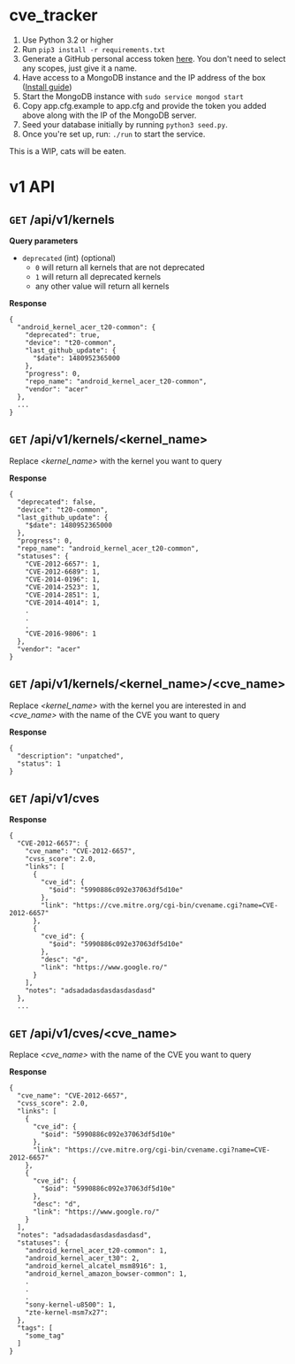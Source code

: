cve_tracker
============

1. Use Python 3.2 or higher
2. Run `pip3 install -r requirements.txt`
3. Generate a GitHub personal access token [here](https://github.com/settings/tokens). You don't need to select any scopes, just give it a name.
4. Have access to a MongoDB instance and the IP address of the box ([Install guide](https://docs.mongodb.com/manual/administration/install-on-linux/))
5. Start the MongoDB instance with `sudo service mongod start`
6. Copy app.cfg.example to app.cfg and provide the token you added above along with the IP of the MongoDB server.
7. Seed your database initially by running `python3 seed.py`.
8. Once you're set up, run: `./run` to start the service.

This is a WIP, cats will be eaten.


# v1 API


## `GET` __/api/v1/kernels__

__Query parameters__

* `deprecated` (int) (optional)
  * `0` will return all kernels that are not deprecated
  * `1` will return all deprecated kernels
  * any other value will return all kernels


__Response__


```
{
  "android_kernel_acer_t20-common": {
    "deprecated": true,
    "device": "t20-common",
    "last_github_update": {
      "$date": 1480952365000
    },
    "progress": 0,
    "repo_name": "android_kernel_acer_t20-common",
    "vendor": "acer"
  },
  ...
}
```

## `GET` __/api/v1/kernels/<kernel_name>__

Replace *<kernel_name>* with the kernel you want to query

__Response__


```
{
  "deprecated": false,
  "device": "t20-common",
  "last_github_update": {
    "$date": 1480952365000
  },
  "progress": 0,
  "repo_name": "android_kernel_acer_t20-common",
  "statuses": {
    "CVE-2012-6657": 1,
    "CVE-2012-6689": 1,
    "CVE-2014-0196": 1,
    "CVE-2014-2523": 1,
    "CVE-2014-2851": 1,
    "CVE-2014-4014": 1,
    .
    .
    .
    "CVE-2016-9806": 1
  },
  "vendor": "acer"
}
```

## `GET` __/api/v1/kernels/<kernel_name>/<cve_name>__

Replace *<kernel_name>* with the kernel you are interested in and *<cve_name>* with the name of the
CVE you want to query

__Response__


```
{
  "description": "unpatched",
  "status": 1
}
```

## `GET` __/api/v1/cves__

__Response__


```
{
  "CVE-2012-6657": {
    "cve_name": "CVE-2012-6657",
    "cvss_score": 2.0,
    "links": [
      {
        "cve_id": {
          "$oid": "5990886c092e37063df5d10e"
        },
        "link": "https://cve.mitre.org/cgi-bin/cvename.cgi?name=CVE-2012-6657"
      },
      {
        "cve_id": {
          "$oid": "5990886c092e37063df5d10e"
        },
        "desc": "d",
        "link": "https://www.google.ro/"
      }
    ],
    "notes": "adsadadasdasdasdasdasd"
  },
  ...
```

## `GET` __/api/v1/cves/<cve_name>__

Replace *<cve_name>* with the name of the CVE you want to query

__Response__


```
{
  "cve_name": "CVE-2012-6657",
  "cvss_score": 2.0,
  "links": [
    {
      "cve_id": {
        "$oid": "5990886c092e37063df5d10e"
      },
      "link": "https://cve.mitre.org/cgi-bin/cvename.cgi?name=CVE-2012-6657"
    },
    {
      "cve_id": {
        "$oid": "5990886c092e37063df5d10e"
      },
      "desc": "d",
      "link": "https://www.google.ro/"
    }
  ],
  "notes": "adsadadasdasdasdasdasd",
  "statuses": {
    "android_kernel_acer_t20-common": 1,
    "android_kernel_acer_t30": 2,
    "android_kernel_alcatel_msm8916": 1,
    "android_kernel_amazon_bowser-common": 1,
    .
    .
    .
    "sony-kernel-u8500": 1,
    "zte-kernel-msm7x27":
  },
  "tags": [
    "some_tag"
  ]
}
```
